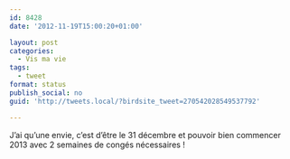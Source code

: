 ```yaml
---
id: 8428
date: '2012-11-19T15:00:20+01:00'

layout: post
categories:
  - Vis ma vie
tags:
  - tweet
format: status
publish_social: no
guid: 'http://tweets.local/?birdsite_tweet=270542028549537792'

---
```


J’ai qu’une envie, c’est d’être le 31 décembre et pouvoir bien commencer 2013 avec 2 semaines de congés nécessaires !